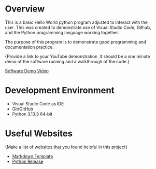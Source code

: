 # Overview

This is a basic Hello World python program adjusted to interact with the user. This was created to demonstrate use of Visual Studio Code, Github, and the Python programming language working together.

The purpose of this program is to demonstrate good programming and documentation practice.

{Provide a link to your YouTube demonstration.  It should be a one minute demo of the software running and a walkthrough of the code.}

[Software Demo Video](http://youtube.link.goes.here)

# Development Environment

* Visual Studio Code as IDE
* Git/GitHub
* Python 3.13.3 64-bit

# Useful Websites

{Make a list of websites that you found helpful in this project}
* [Markdown Template](https://byui-cse.github.io/cse310-course/modules/psp/README.md)
* [Python Release](https://www.python.org/downloads/release/python-3133/)